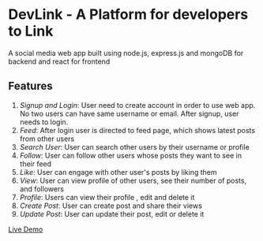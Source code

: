 # DevLink - A Platform for developers to Link
A social media web app built using node.js, express.js and mongoDB for backend and react for frontend

## Features
1. *Signup and Login*: User need to create account in order to use web app. No two users can have same username or email. After signup, user needs to login.
2. *Feed*: After login user is directed to feed page, which shows latest posts from other users
3. *Search User*: User can search other users by their username or profile
4. *Follow*: User can follow other users whose posts they want to see in their feed
5. *Like*: User can engage with other user's posts by liking them
6. *View*: User can view profile of other users, see their number of posts, and followers
7. *Profile*: Users can view their profile , edit and delete it
8. *Create Post*: User can create post and share their views
9. *Update Post*: User can update their post, edit or delete it

[Live Demo](https://dev-link-project.vercel.app/)
